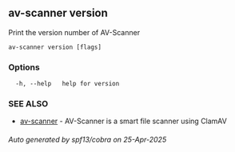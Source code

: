## av-scanner version

Print the version number of AV-Scanner

```
av-scanner version [flags]
```

### Options

```
  -h, --help   help for version
```

### SEE ALSO

* [av-scanner](av-scanner.md)	 - AV-Scanner is a smart file scanner using ClamAV

###### Auto generated by spf13/cobra on 25-Apr-2025
